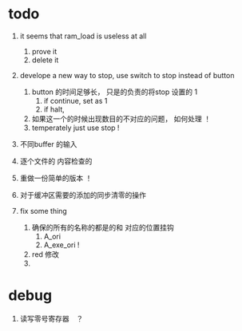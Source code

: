 # todo
1. it seems that ram_load is useless at all
    1. prove it
    2. delete it
2. develope a new way to stop, use switch to stop instead of button
    1. button 的时间足够长， 只是的负责的将stop 设置的 1
        1. if continue, set as 1
        2. if halt,
    2. 如果这一个的时候出现数目的不对应的问题， 如何处理 ！
    3. temperately just use stop !


3. 不同buffer 的输入

6. 逐个文件的 内容检查的

5. 重做一份简单的版本 ！

6. 对于缓冲区需要的添加的同步清零的操作

7. fix some thing
    1. 确保的所有的名称的都是的和 对应的位置挂钩
        1. A_ori
        2. A_exe_ori !
    2. red 修改
    3. 


# debug
1. 读写零号寄存器　？

    
